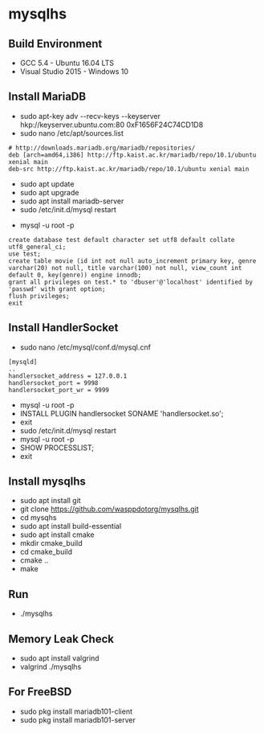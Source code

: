 
mysqlhs
=======

Build Environment
-----------------
* GCC 5.4 - Ubuntu 16.04 LTS
* Visual Studio 2015 - Windows 10

Install MariaDB
---------------
* sudo apt-key adv --recv-keys --keyserver hkp://keyserver.ubuntu.com:80 0xF1656F24C74CD1D8
* sudo nano /etc/apt/sources.list
```
# http://downloads.mariadb.org/mariadb/repositories/
deb [arch=amd64,i386] http://ftp.kaist.ac.kr/mariadb/repo/10.1/ubuntu xenial main
deb-src http://ftp.kaist.ac.kr/mariadb/repo/10.1/ubuntu xenial main
```

* sudo apt update
* sudo apt upgrade
* sudo apt install mariadb-server
* sudo /etc/init.d/mysql restart

<!--
* sudo /etc/init.d/mysql stop
* sudo /usr/bin/mysqld_safe --skip-grant-tables &
* mysql -u root
```
update mysql.user set plugin='mysql_native_password';
quit;
```
 
* sudo kill -9 $(pgrep mysql)
* sudo /etc/init.d/mysql start
-->

* mysql -u root -p
```
create database test default character set utf8 default collate utf8_general_ci;
use test;
create table movie (id int not null auto_increment primary key, genre varchar(20) not null, title varchar(100) not null, view_count int default 0, key(genre)) engine innodb;
grant all privileges on test.* to 'dbuser'@'localhost' identified by 'passwd' with grant option;
flush privileges;
exit
```

Install HandlerSocket
---------------------
* sudo nano /etc/mysql/conf.d/mysql.cnf
```
[mysqld]
..
handlersocket_address = 127.0.0.1
handlersocket_port = 9998
handlersocket_port_wr = 9999
```

* mysql -u root -p
* INSTALL PLUGIN handlersocket SONAME 'handlersocket.so';
* exit
* sudo /etc/init.d/mysql restart
* mysql -u root -p
* SHOW PROCESSLIST;
* exit

Install mysqlhs
---------------
* sudo apt install git
* git clone https://github.com/wasppdotorg/mysqlhs.git
* cd mysqhs
* sudo apt install build-essential
* sudo apt install cmake
* mkdir cmake_build
* cd cmake_build
* cmake ..
* make

Run
---
* ./mysqlhs

Memory Leak Check
-----------------
* sudo apt install valgrind
* valgrind ./mysqlhs

For FreeBSD
-----------
* sudo pkg install mariadb101-client
* sudo pkg install mariadb101-server

